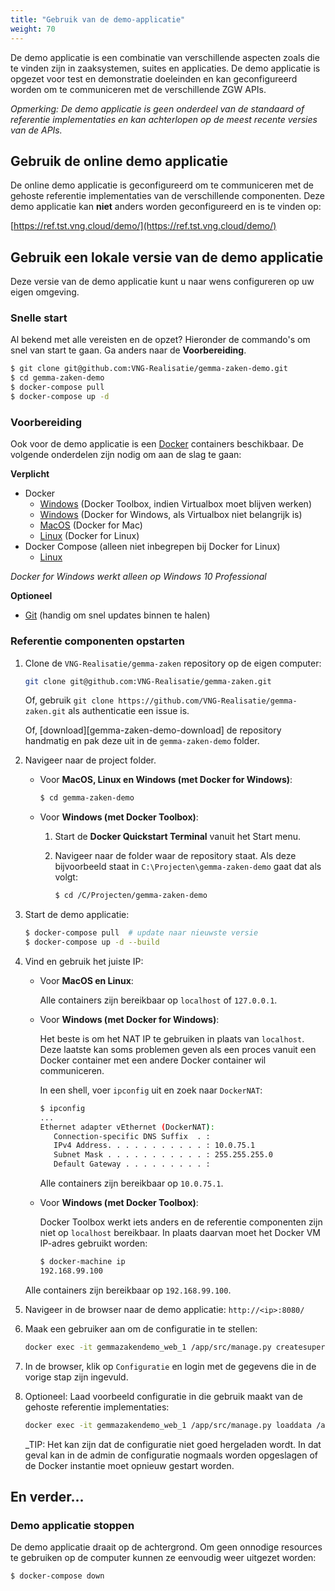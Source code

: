 ```yaml
---
title: "Gebruik van de demo-applicatie"
weight: 70
---
```


De demo applicatie is een combinatie van verschillende aspecten zoals die te
vinden zijn in zaaksystemen, suites en applicaties. De demo applicatie is
opgezet voor test en demonstratie doeleinden en kan geconfigureerd worden om te
communiceren met de verschillende ZGW APIs.

_Opmerking: De demo applicatie is geen onderdeel van de standaard of referentie
implementaties en kan achterlopen op de meest recente versies van de APIs._

## Gebruik de online demo applicatie

De online demo applicatie is geconfigureerd om te communiceren met de gehoste
referentie implementaties van de verschillende componenten. Deze demo
applicatie kan **niet** anders worden geconfigureerd en is te vinden op:

[https://ref.tst.vng.cloud/demo/](https://ref.tst.vng.cloud/demo/)


## Gebruik een lokale versie van de demo applicatie

Deze versie van de demo applicatie kunt u naar wens configureren op uw eigen
omgeving.


### Snelle start

Al bekend met alle vereisten en de opzet? Hieronder de commando's om snel van
start te gaan. Ga anders naar de **Voorbereiding**.

```bash
$ git clone git@github.com:VNG-Realisatie/gemma-zaken-demo.git
$ cd gemma-zaken-demo
$ docker-compose pull
$ docker-compose up -d
```

### Voorbereiding

Ook voor de demo applicatie is een [Docker][docker] containers beschikbaar. De
volgende onderdelen zijn nodig om aan de slag te gaan:

**Verplicht**

* Docker
  * [Windows][docker-win-legacy] (Docker Toolbox, indien Virtualbox moet
    blijven werken)
  * [Windows][docker-win] (Docker for Windows, als Virtualbox niet belangrijk
    is)
  * [MacOS][docker-mac] (Docker for Mac)
  * [Linux][docker-linux] (Docker for Linux)
* Docker Compose (alleen niet inbegrepen bij Docker for Linux)
  * [Linux][docker-compose-linux]

*Docker for Windows werkt alleen op Windows 10 Professional*


**Optioneel**

* [Git][git-scm] (handig om snel updates binnen te halen)

[docker]: https://docs.docker.com/
[docker-win-legacy]: https://docs.docker.com/toolbox/toolbox_install_windows/
[docker-win]: https://docs.docker.com/docker-for-windows/
[docker-mac]: https://docs.docker.com/docker-for-mac/install/
[docker-linux]: https://docs.docker.com/docker-for-mac/install/
[docker-compose-linux]: https://docs.docker.com/compose/install/
[git-scm]: https://git-scm.com/downloads

### Referentie componenten opstarten

1. Clone de `VNG-Realisatie/gemma-zaken` repository op de eigen computer:

   ```bash
   git clone git@github.com:VNG-Realisatie/gemma-zaken.git
   ```

   Of, gebruik `git clone https://github.com/VNG-Realisatie/gemma-zaken.git`
   als authenticatie een issue is.

   Of, [download][gemma-zaken-demo-download] de repository handmatig en pak
   deze uit in de `gemma-zaken-demo` folder.

2. Navigeer naar de project folder.

   * Voor **MacOS, Linux en Windows (met Docker for Windows)**:

     ```bash
     $ cd gemma-zaken-demo
     ```

   * Voor **Windows (met Docker Toolbox)**:

     1. Start de **Docker Quickstart Terminal** vanuit het Start menu.
     2. Navigeer naar de folder waar de repository staat. Als deze bijvoorbeeld
        staat in `C:\Projecten\gemma-zaken-demo` gaat dat als volgt:

        ```bash
        $ cd /C/Projecten/gemma-zaken-demo
        ```

2. Start de demo applicatie:

   ```bash
   $ docker-compose pull  # update naar nieuwste versie
   $ docker-compose up -d --build
   ```

3. Vind en gebruik het juiste IP:

   * Voor **MacOS en Linux**:

     Alle containers zijn bereikbaar op `localhost` of `127.0.0.1`.

   * Voor **Windows (met Docker for Windows)**:

     Het beste is om het NAT IP te gebruiken in plaats van `localhost`. Deze
     laatste kan soms problemen geven als een proces vanuit een Docker
     container met een andere Docker container wil communiceren.

     In een shell, voer `ipconfig` uit en zoek naar `DockerNAT`:

     ```bash
     $ ipconfig
     ...
     Ethernet adapter vEthernet (DockerNAT):
        Connection-specific DNS Suffix  . :
        IPv4 Address. . . . . . . . . . . : 10.0.75.1
        Subnet Mask . . . . . . . . . . . : 255.255.255.0
        Default Gateway . . . . . . . . . :
     ```

     Alle containers zijn bereikbaar op `10.0.75.1`.

   * Voor **Windows (met Docker Toolbox)**:

     Docker Toolbox werkt iets anders en de referentie componenten zijn niet op
     `localhost` bereikbaar. In plaats daarvan moet het Docker VM IP-adres
     gebruikt worden:

     ```bash
     $ docker-machine ip
     192.168.99.100
     ```

    Alle containers zijn bereikbaar op `192.168.99.100`.

4. Navigeer in de browser naar de demo applicatie: `http://<ip>:8080/`

5. Maak een gebruiker aan om de configuratie in te stellen:

   ```bash
   docker exec -it gemmazakendemo_web_1 /app/src/manage.py createsuperuser
   ```

5. In de browser, klik op `Configuratie` en login met de gegevens die in de
   vorige stap zijn ingevuld.

6. Optioneel: Laad voorbeeld configuratie in die gebruik maakt van de gehoste
   referentie implementaties:

   ```bash
   docker exec -it gemmazakendemo_web_1 /app/src/manage.py loaddata /app/src/zac/fixtures/refimpl-conf.json
   ```

   _TIP: Het kan zijn dat de configuratie niet goed hergeladen wordt. In dat
   geval kan in de admin de configuratie nogmaals worden opgeslagen of de Docker
   instantie moet opnieuw gestart worden.


[gemma-zaken-download]: https://github.com/VNG-Realisatie/gemma-zaken-demo/archive/master.zip


## En verder...

### Demo applicatie stoppen

De demo applicatie draait op de achtergrond. Om geen onnodige resources te
gebruiken op de computer kunnen ze eenvoudig weer uitgezet worden:

```bash
$ docker-compose down
```

